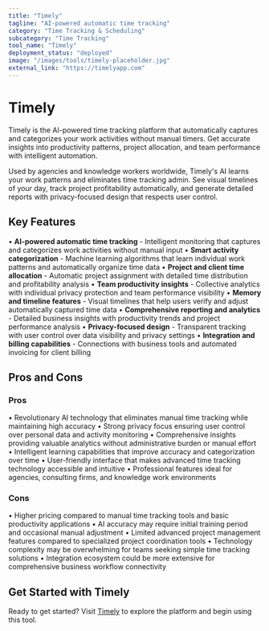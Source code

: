 ```yaml
---
title: "Timely"
tagline: "AI-powered automatic time tracking"
category: "Time Tracking & Scheduling"
subcategory: "Time Tracking"
tool_name: "Timely"
deployment_status: "deployed"
image: "/images/tools/timely-placeholder.jpg"
external_link: "https://timelyapp.com"
---
```


# Timely

Timely is the AI-powered time tracking platform that automatically captures and categorizes your work activities without manual timers. Get accurate insights into productivity patterns, project allocation, and team performance with intelligent automation.

Used by agencies and knowledge workers worldwide, Timely's AI learns your work patterns and eliminates time tracking admin. See visual timelines of your day, track project profitability automatically, and generate detailed reports with privacy-focused design that respects user control.

## Key Features

• **AI-powered automatic time tracking** - Intelligent monitoring that captures and categorizes work activities without manual input
• **Smart activity categorization** - Machine learning algorithms that learn individual work patterns and automatically organize time data
• **Project and client time allocation** - Automatic project assignment with detailed time distribution and profitability analysis
• **Team productivity insights** - Collective analytics with individual privacy protection and team performance visibility
• **Memory and timeline features** - Visual timelines that help users verify and adjust automatically captured time data
• **Comprehensive reporting and analytics** - Detailed business insights with productivity trends and project performance analysis
• **Privacy-focused design** - Transparent tracking with user control over data visibility and privacy settings
• **Integration and billing capabilities** - Connections with business tools and automated invoicing for client billing

## Pros and Cons

### Pros
• Revolutionary AI technology that eliminates manual time tracking while maintaining high accuracy
• Strong privacy focus ensuring user control over personal data and activity monitoring
• Comprehensive insights providing valuable analytics without administrative burden or manual effort
• Intelligent learning capabilities that improve accuracy and categorization over time
• User-friendly interface that makes advanced time tracking technology accessible and intuitive
• Professional features ideal for agencies, consulting firms, and knowledge work environments

### Cons
• Higher pricing compared to manual time tracking tools and basic productivity applications
• AI accuracy may require initial training period and occasional manual adjustment
• Limited advanced project management features compared to specialized project coordination tools
• Technology complexity may be overwhelming for teams seeking simple time tracking solutions
• Integration ecosystem could be more extensive for comprehensive business workflow connectivity

## Get Started with Timely

Ready to get started? Visit [Timely](https://timelyapp.com/) to explore the platform and begin using this tool.